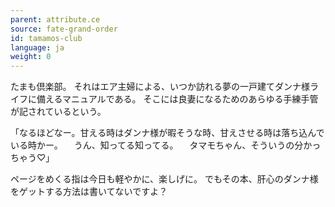 ```yaml
---
parent: attribute.ce
source: fate-grand-order
id: tamamos-club
language: ja
weight: 0
---
```


たまも倶楽部。
それはエア主婦による、いつか訪れる夢の一戸建てダンナ様ライフに備えるマニュアルである。
そこには良妻になるためのあらゆる手練手管が記されているという。

「なるほどなー。甘える時はダンナ様が暇そうな時、甘えさせる時は落ち込んでいる時かー。
　うん、知ってる知ってる。
　タマモちゃん、そういうの分かっちゃう♡」

ページをめくる指は今日も軽やかに、楽しげに。
でもその本、肝心のダンナ様をゲットする方法は書いてないですよ？
